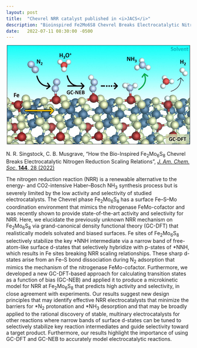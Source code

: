 ```yaml
---
layout: post
title:  "Chevrel NRR catalyst published in <i>JACS</i>"
description: "Bioinspired Fe2Mo6S8 Chevrel Breaks Electrocatalytic Nitrogen Reduction Scaling Relations."
date:   2022-07-11 08:30:00 -0500
---
```


<p style="text-align: center;">
<img alt="Chevrel NRR" src="/images/news/ChevrelNRR.jpg"/>
</p>

N. R. Singstock, C. B. Musgrave,
&ldquo;How the Bio-Inspired Fe<sub>2</sub>Mo<sub>6</sub>S<sub>8</sub> Chevrel Breaks Electrocatalytic Nitrogen Reduction Scaling Relations&rdquo;,
<a href="https://doi.org/10.1021/jacs.2c03661"><i>J. Am. Chem. Soc.</i> <b>144</b>, 28 (2022)</a>

The nitrogen reduction reaction (NRR) is a renewable alternative to the energy- and CO2-intensive Haber–Bosch NH<sub>3</sub> synthesis process but is severely limited by the low activity and selectivity of studied electrocatalysts. The Chevrel phase Fe<sub>2</sub>Mo<sub>6</sub>S<sub>8</sub> has a surface Fe–S–Mo coordination environment that mimics the nitrogenase FeMo-cofactor and was recently shown to provide state-of-the-art activity and selectivity for NRR. Here, we elucidate the previously unknown NRR mechanism on Fe<sub>2</sub>Mo<sub>6</sub>S<sub>8</sub> via grand-canonical density functional theory (GC-DFT) that realistically models solvated and biased surfaces. Fe sites of Fe<sub>2</sub>Mo<sub>6</sub>S<sub>8</sub> selectively stabilize the key *NNH intermediate via a narrow band of free-atom-like surface d-states that selectively hybridize with p-states of *NNH, which results in Fe sites breaking NRR scaling relationships. These sharp d-states arise from an Fe–S bond dissociation during N<sub>2</sub> adsorption that mimics the mechanism of the nitrogenase FeMo-cofactor. Furthermore, we developed a new GC-DFT-based approach for calculating transition states as a function of bias (GC-NEB) and applied it to produce a microkinetic model for NRR at Fe<sub>2</sub>Mo<sub>6</sub>S<sub>8</sub> that predicts high activity and selectivity, in close agreement with experiments. Our results suggest new design principles that may identify effective NRR electrocatalysts that minimize the barriers for *N<sub>2</sub> protonation and *NH<sub>3</sub> desorption and that may be broadly applied to the rational discovery of stable, multinary electrocatalysts for other reactions where narrow bands of surface d-states can be tuned to selectively stabilize key reaction intermediates and guide selectivity toward a target product. Furthermore, our results highlight the importance of using GC-DFT and GC-NEB to accurately model electrocatalytic reactions.
